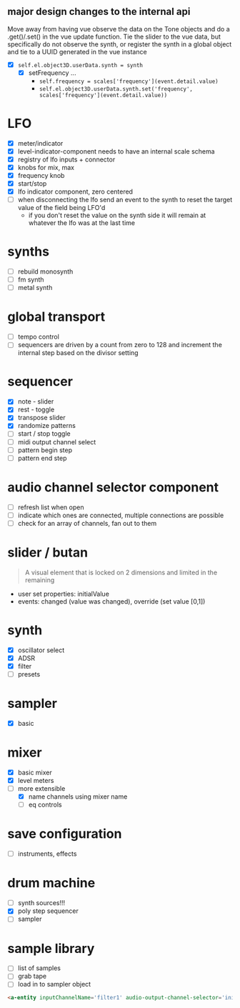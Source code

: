 ## major design changes to the internal api
Move away from having vue observe the data on the Tone objects and do a .get()/.set() in the vue update function.  Tie the slider to the vue data, but specifically do not observe the synth, or register the synth in a global object and tie to a UUID generated in the vue instance

* [x] `self.el.object3D.userData.synth = synth`
  * [x] setFrequency ...
    * `self.frequency = scales['frequency'](event.detail.value)`
    * `self.el.object3D.userData.synth.set('frequency', scales['frequency'](event.detail.value))`

# LFO
* [x] meter/indicator
* [x] level-indicator-component needs to have an internal scale schema
* [x] registry of lfo inputs + connector
* [x] knobs for mix, max
* [x] frequency knob
* [x] start/stop
* [x] lfo indicator component, zero centered
* [ ] when disconnecting the lfo send an event to the synth to reset the target value of the field being LFO'd
  * if you don't reset the value on the synth side it will remain at whatever the lfo was at the last time

# synths
* [ ] rebuild monosynth
* [ ] fm synth
* [ ] metal synth 

# global transport
* [ ] tempo control
* [ ] sequencers are driven by a count from zero to 128 and increment the internal step based on the divisor setting

# sequencer
* [x] note - slider
* [x] rest - toggle
* [x] transpose slider
* [x] randomize patterns
* [ ] start / stop toggle
* [ ] midi output channel select
* [ ] pattern begin step
* [ ] pattern end step

# audio channel selector component
* [ ] refresh list when open
* [ ] indicate which ones are connected, multiple connections are possible
* [ ] check for an array of channels, fan out to them

# slider / butan
> A visual element that is locked on 2 dimensions and limited in the remaining

* user set properties: initialValue
* events: changed (value was changed), override (set value [0,1])

# synth
* [x] oscillator select
* [x] ADSR
* [x] filter
* [ ] presets

# sampler
* [x] basic

# mixer
* [x] basic mixer
* [x] level meters
* [ ] more extensible
  * [x] name channels using mixer name
  * [ ] eq controls

# save configuration
* [ ] instruments, effects

# drum machine
* [ ] synth sources!!!
* [x] poly step sequencer
* [ ] sampler

# sample library
* [ ] list of samples
* [ ] grab tape
* [ ] load in to sampler object

```html
<a-entity inputChannelName='filter1' audio-output-channel-selector='initialValue: auto;'></a-entity>
```
